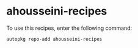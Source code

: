 # ahousseini-recipes

To use this recipes, enter the following command:

```shell
autopkg repo-add ahousseini-recipes
```